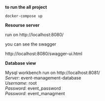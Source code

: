 **to run the all project**

`docker-compose up`

**Resourse server**

run on http://localhost:8080/ <br>

you can see the swagger <br>

http://localhost:8080/swagger-ui.html <br>

**Database view**

Mysql workbench  run on http://localhost:8081/ <br>
_Server_: event-management-database <br>
_Username_: root <br>
_Password_: event_password <br>
_Password_: event_managment